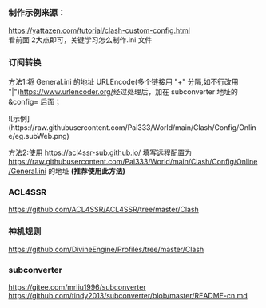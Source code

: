 ### 制作示例来源：
https://yattazen.com/tutorial/clash-custom-config.html<br>
看前面 2大点即可，关键学习怎么制作.ini 文件<br>

### 订阅转换 
<p>方法1:将 General.ini 的地址 URLEncode(多个链接用 "+" 分隔,如不行改用 "|")<a href="https://www.urlencoder.org/">https://www.urlencoder.org/</a>经过处理后，加在 subconverter 地址的 &config= 后面；</p>
![示例](https://raw.githubusercontent.com/Pai333/World/main/Clash/Config/Online/eg.subWeb.png)<br>
<p>方法2:使用 <a href="sub-web">https://acl4ssr-sub.github.io/</a> 填写远程配置为 <a href="General.ini">https://raw.githubusercontent.com/Pai333/World/main/Clash/Config/Online/General.ini</a> 的地址 <b>(推荐使用此方法)</b></p>

### ACL4SSR
https://github.com/ACL4SSR/ACL4SSR/tree/master/Clash<br>
### 神机规则
https://github.com/DivineEngine/Profiles/tree/master/Clash<br>
### subconverter
https://gitee.com/mrliu1996/subconverter<br>
https://github.com/tindy2013/subconverter/blob/master/README-cn.md<br>
